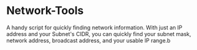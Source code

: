 # Network-Tools
A handy script for quickly finding network information. With just an IP address and your Subnet's CIDR, you can quickly find your subnet  mask, network address, broadcast address, and your usable IP range.b
